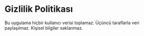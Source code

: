 # Gizlilik Politikası

Bu uygulama hiçbir kullanıcı verisi toplamaz.
Üçüncü taraflarla veri paylaşılmaz.
Kişisel bilgiler saklanmaz.
